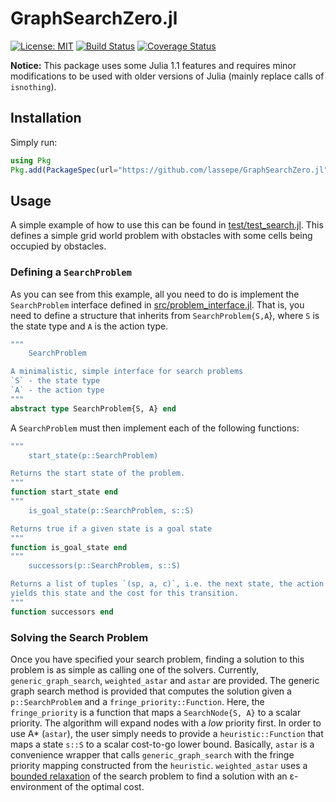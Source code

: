 # GraphSearchZero.jl
[![License: MIT](https://img.shields.io/badge/License-MIT-yellow.svg)](https://opensource.org/licenses/MIT)
[![Build Status](https://travis-ci.org/lassepe/GraphSearchZero.jl.svg?branch=master)](https://travis-ci.org/lassepe/GraphSearchZero.jl)
[![Coverage Status](https://coveralls.io/repos/github/lassepe/GraphSearchZero.jl/badge.svg?branch=master)](https://coveralls.io/github/lassepe/GraphSearchZero.jl?branch=master)

**Notice:** This package uses some Julia 1.1 features and requires minor modifications to be used with older versions of Julia (mainly replace calls of `isnothing`).

## Installation

Simply run:
```julia
using Pkg
Pkg.add(PackageSpec(url="https://github.com/lassepe/GraphSearchZero.jl"))
```

## Usage

A simple example of how to use this can be found in [test/test_search.jl](https://github.com/lassepe/GraphSearchZero.jl/blob/master/test/test_search.jl_).
This defines a simple grid world problem with obstacles with some cells being occupied by obstacles.

### Defining a `SearchProblem`

As you can see from this example, all you need to do is implement the `SearchProblem` interface defined in [src/problem_interface.jl](https://github.com/lassepe/GraphSearchZero.jl/blob/master/src/problem_interface.jl).
That is, you need to define a structure that inherits from `SearchProblem{S,A`}, where `S` is the state type and `A` is the action type.

```julia
"""
    SearchProblem

A minimalistic, simple interface for search problems
`S` - the state type
`A` - the action type
"""
abstract type SearchProblem{S, A} end
```

A `SearchProblem` must then implement each of the following functions:

```julia
"""
    start_state(p::SearchProblem)

Returns the start state of the problem.
"""
function start_state end
"""
    is_goal_state(p::SearchProblem, s::S)

Returns true if a given state is a goal state
"""
function is_goal_state end
"""
    successors(p::SearchProblem, s::S)

Returns a list of tuples `(sp, a, c)`, i.e. the next state, the action that
yields this state and the cost for this transition.
"""
function successors end

```

### Solving the Search Problem

Once you have specified your search problem, finding a solution to this problem is as simple as calling one of the solvers.
Currently, `generic_graph_search`, `weighted_astar` and `astar` are provided. The generic graph search method is provided that computes the solution given a `p::SearchProblem` and a `fringe_priority::Function`.
Here, the `fringe_priority` is a function that maps a `SearchNode{S, A}` to a scalar priority. The algorithm will expand nodes with a *low* priority first.
In order to use A* (`astar`), the user simply needs to provide a `heuristic::Function` that maps a state `s::S` to a scalar cost-to-go lower bound. Basically, `astar` is a convenience wrapper that calls `generic_graph_search` with the fringe priority mapping constructed from the `heuristic`.
`weighted_astar` uses a [bounded relaxation](https://en.wikipedia.org/wiki/A*_search_algorithm#Bounded_relaxation) of the search problem to find a solution with an ε-environment of the optimal cost.
